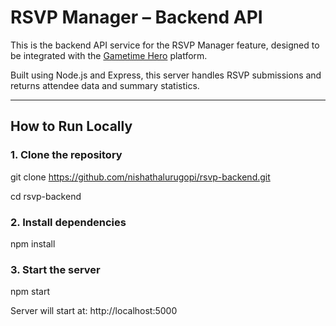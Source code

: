 # RSVP Manager – Backend API

This is the backend API service for the RSVP Manager feature, designed to be integrated with the [Gametime Hero](https://www.gametimehero.com) platform.

Built using Node.js and Express, this server handles RSVP submissions and returns attendee data and summary statistics.

---

## How to Run Locally

### 1. Clone the repository

git clone https://github.com/nishathalurugopi/rsvp-backend.git

cd rsvp-backend

### 2. Install dependencies

npm install

### 3. Start the server

npm start

Server will start at: http://localhost:5000


